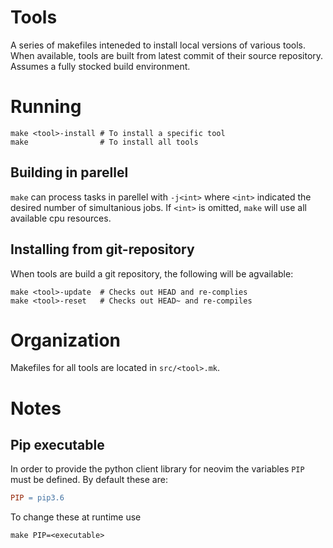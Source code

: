 # Tools
A series of makefiles inteneded to install local versions of various tools.  
When available, tools are built from latest commit of their source repository.  
Assumes a fully stocked build environment.

# Running
```
make <tool>-install # To install a specific tool
make                # To install all tools
```

## Building in parellel
`make` can process tasks in parellel with `-j<int>` where `<int>` indicated
the desired number of simultanious jobs. If `<int>` is omitted, `make` will
use all available cpu resources.

## Installing from git-repository
When tools are build a git repository, the following will be agvailable:
```
make <tool>-update  # Checks out HEAD and re-complies
make <tool>-reset   # Checks out HEAD~ and re-compiles
```

# Organization
Makefiles for all tools are located in `src/<tool>.mk`. 

# Notes
## Pip executable
In order to provide the python client library for neovim the variables
`PIP` must be defined. By default these are:
``` Makefile
PIP = pip3.6
```

To change these at runtime use
``` Makefile
make PIP=<executable>
```



